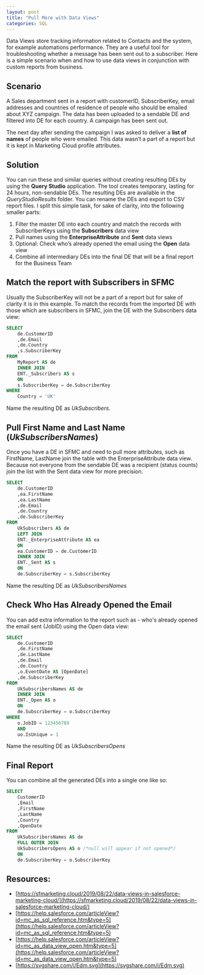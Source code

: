 ```yaml
---
layout: post
title: "Pull More with Data Views"
categories: SQL
---
```


Data Views store tracking information related to Contacts and the system, for example automations performance. They are a useful tool for troubleshooting whether a message has been sent out to a subscriber. Here is a simple scenario when and how to use data views in conjunction with custom reports from business.

## Scenario
A Sales department sent in a report with customerID, SubscriberKey, email addresses and countries of residence of people who should be emailed about XYZ campaign. The data has been uploaded to a sendable DE and filtered into DE for each country. A campaign has been sent out.

The next day after sending the campaign I was asked to deliver a **list of names** of people who were emailed. This data wasn’t a part of a report but it is kept in Marketing Cloud profile attributes.

## Solution

You can run these and similar queries without creating resulting DEs by using the **Query Studio** application. The tool creates temporary, lasting for 24 hours, non-sendable DEs. The resulting DEs are available in the *QueryStudioResults* folder. You can rename the DEs and export to CSV report files.
I split this simple task, for sake of clarity, into the following smaller parts:

1. Filter the master DE into each country and match the records with SubscriberKeys using the **Subscribers** data view
2. Pull names using the **EnterpriseAttribute** and **Sent** data views
3. Optional: Check who’s already opened the email using the **Open** data view
4. Combine all intermediary DEs into the final DE that will be a final report for the Business Team


## Match the report with Subscribers in SFMC
Usually the SubscriberKey will not be a part of a report but for sake of clarity it is in this example. To match the records from the imported DE with those which are subscribers in SFMC, join the DE with the Subscribers data view:

```sql
SELECT
    de.CustomerID
    ,de.Email
    ,de.Country
    ,s.SubscriberKey
FROM
    MyReport AS de
    INNER JOIN
    ENT._Subscribers AS s
    ON
    s.SubscriberKey = de.SubscriberKey
WHERE
    Country = 'UK'
```

Name the resulting DE as *UkSubscribers*.

## Pull First Name and Last Name (*UkSubscribersNames*)
Once you have a DE in SFMC and need to pull more attributes, such as FirstName, LastName join the table with the EnterpriseAttribute data view. Because not everyone from the sendable DE was a recipient (status counts) join the list with the Sent data view for more precision.

```sql
SELECT
    de.CustomerID
    ,ea.FirstName
    ,ea.LastName
    ,de.Email
    ,de.Country
    ,de.SubscriberKey
FROM
    UkSubscribers AS de
    LEFT JOIN
    ENT._EnterpriseAttribute AS ea
    ON
    ea.CustomerID = de.CustomerID
    INNER JOIN
    ENT._Sent AS s
    ON
    de.SubscriberKey = s.SubscriberKey
```

Name the resulting DE as *UkSubscribersNames*

## Check Who Has Already Opened the Email
You can add extra information to the report such as - who's already opened the email sent (JobID) using the Open data view:

```sql
SELECT
    de.CustomerID
    ,de.FirstName
    ,de.LastName
    ,de.Email
    ,de.Country
    ,o.EventDate AS [OpenDate]
    ,de.SubscriberKey
FROM
    UkSubscribersNames AS de
    INNER JOIN
    ENT._Open AS o
    ON
    de.SubscriberKey = o.SubscriberKey
WHERE
    o.JobID = 123456789
    AND
    uo.IsUnique = 1
```

Name the resulting DE as *UkSubscribersOpens*


## Final Report
You can combine all the generated DEs into a single one like so:

```sql
SELECT
    CustomerID
    ,Email
    ,FirstName
    ,LastName
    ,Country
    ,OpenDate
FROM
    UkSubscribersNames AS de
    FULL OUTER JOIN
    UkSubscribersOpens AS o /*null will appear if not opened*/
    ON
    de.SubscriberKey = o.SubscriberKey
```


## Resources:



*   [https://sfmarketing.cloud/2019/08/22/data-views-in-salesforce-marketing-cloud/](https://sfmarketing.cloud/2019/08/22/data-views-in-salesforce-marketing-cloud/)
*   [https://help.salesforce.com/articleView?id=mc_as_sql_reference.htm&type=5](https://help.salesforce.com/articleView?id=mc_as_sql_reference.htm&type=5)
*   [https://help.salesforce.com/articleView?id=mc_as_data_view_open.htm&type=5](https://help.salesforce.com/articleView?id=mc_as_data_view_open.htm&type=5)
*   [https://svgshare.com/i/Edm.svg](https://svgshare.com/i/Edm.svg)